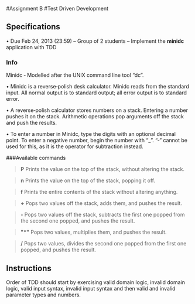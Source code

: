 #Assignment B
#Test Driven Development

## Specifications

• Due Feb 24, 2013 (23:59)
– Group of 2 students
– Implement the **minidc** application with TDD 

### Info

Minidc ‐ Modelled after the UNIX command line tool “dc”.

• Minidc is a reverse‐polish desk calculator.   Minidc reads from the standard input.  All normal output is to standard output; all error output is to standard error.

• A reverse‐polish calculator stores numbers on a stack.  Entering a number pushes it on the stack. Arithmetic operations pop arguments off the stack and push the results.

• To enter a number in Minidc, type the digits with an optional decimal point. To enter a negative number, begin the number with “_”.  “‐” cannot be used for this, as it is the operator for subtraction instead.


###Available commands

> **P** Prints the value on the top of the stack, without altering the stack.

> **n** Prints the value on the top of the stack, popping it off.

> **f** Prints the entire contents of the stack without altering anything.

> **+** Pops two values off the stack, adds them, and pushes the result.

> **‐** Pops two values off the stack, subtracts the first one popped from the second one popped, and pushes the result.

> **"*"** Pops two values, multiplies them, and pushes the result.

> **/** Pops two values, divides the second one popped from the first one popped, and pushes the result.


## Instructions

Order of TDD should start by exercising valid domain  logic, invalid domain logic, valid input 
syntax, invalid input syntax and then valid and invalid parameter types and numbers.
